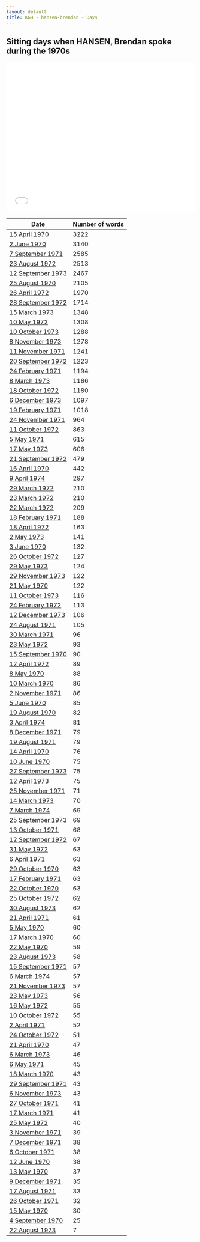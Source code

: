 ```yaml
---
layout: default
title: KGH - hansen-brendan - Days
---
```

## Sitting days when HANSEN, Brendan spoke during the 1970s

<iframe width="100%" height="400" frameborder="0" scrolling="no" src="//plot.ly/~wragge/1209.embed"></iframe>

| Date | Number of words |
|--------------|----------------|
|[15 April 1970](https://historichansard.net/hofreps/1970/19700415_reps_27_hor66/)|3222|
|[2 June 1970](https://historichansard.net/hofreps/1970/19700602_reps_27_hor68/)|3140|
|[7 September 1971](https://historichansard.net/hofreps/1971/19710907_reps_27_hor73/)|2585|
|[23 August 1972](https://historichansard.net/hofreps/1972/19720823_reps_27_hor79/)|2513|
|[12 September 1973](https://historichansard.net/hofreps/1973/19730912_reps_28_hor85/)|2467|
|[25 August 1970](https://historichansard.net/hofreps/1970/19700825_reps_27_hor69/)|2105|
|[26 April 1972](https://historichansard.net/hofreps/1972/19720426_reps_27_hor77/)|1970|
|[28 September 1972](https://historichansard.net/hofreps/1972/19720928_reps_27_hor80/)|1714|
|[15 March 1973](https://historichansard.net/hofreps/1973/19730315_reps_28_hor82/)|1348|
|[10 May 1972](https://historichansard.net/hofreps/1972/19720510_reps_27_hor78/)|1308|
|[10 October 1973](https://historichansard.net/hofreps/1973/19731010_reps_28_hor86/)|1288|
|[8 November 1973](https://historichansard.net/hofreps/1973/19731108_REPS_28_HoR86%20(2)/)|1278|
|[11 November 1971](https://historichansard.net/hofreps/1971/19711111_reps_27_hor75/)|1241|
|[20 September 1972](https://historichansard.net/hofreps/1972/19720920_reps_27_hor80/)|1223|
|[24 February 1971](https://historichansard.net/hofreps/1971/19710224_reps_27_hor71/)|1194|
|[8 March 1973](https://historichansard.net/hofreps/1973/19730308_reps_28_hor82/)|1186|
|[18 October 1972](https://historichansard.net/hofreps/1972/19721018_reps_27_hor81/)|1180|
|[6 December 1973](https://historichansard.net/hofreps/1973/19731206_reps_28_hor87/)|1097|
|[19 February 1971](https://historichansard.net/hofreps/1971/19710219_reps_27_hor71/)|1018|
|[24 November 1971](https://historichansard.net/hofreps/1971/19711124_reps_27_hor75/)|964|
|[11 October 1972](https://historichansard.net/hofreps/1972/19721011_reps_27_hor81/)|863|
|[5 May 1971](https://historichansard.net/hofreps/1971/19710505_reps_27_hor72/)|615|
|[17 May 1973](https://historichansard.net/hofreps/1973/19730517_reps_28_hor84/)|606|
|[21 September 1972](https://historichansard.net/hofreps/1972/19720921_reps_27_hor80/)|479|
|[16 April 1970](https://historichansard.net/hofreps/1970/19700416_reps_27_hor66/)|442|
|[9 April 1974](https://historichansard.net/hofreps/1974/19740409_reps_28_hor88/)|297|
|[29 March 1972](https://historichansard.net/hofreps/1972/19720329_reps_27_hor77/)|210|
|[23 March 1972](https://historichansard.net/hofreps/1972/19720323_reps_27_hor76/)|210|
|[22 March 1972](https://historichansard.net/hofreps/1972/19720322_reps_27_hor76/)|209|
|[18 February 1971](https://historichansard.net/hofreps/1971/19710218_reps_27_hor71/)|188|
|[18 April 1972](https://historichansard.net/hofreps/1972/19720418_reps_27_hor77/)|163|
|[2 May 1973](https://historichansard.net/hofreps/1973/19730502_reps_28_hor83/)|141|
|[3 June 1970](https://historichansard.net/hofreps/1970/19700603_reps_27_hor68/)|132|
|[26 October 1972](https://historichansard.net/hofreps/1972/19721026_reps_27_hor81/)|127|
|[29 May 1973](https://historichansard.net/hofreps/1973/19730529_reps_28_hor84/)|124|
|[29 November 1973](https://historichansard.net/hofreps/1973/19731129_reps_28_hor87/)|122|
|[21 May 1970](https://historichansard.net/hofreps/1970/19700521_reps_27_hor67/)|122|
|[11 October 1973](https://historichansard.net/hofreps/1973/19731011_reps_28_hor86/)|116|
|[24 February 1972](https://historichansard.net/hofreps/1972/19720224_reps_27_hor76/)|113|
|[12 December 1973](https://historichansard.net/hofreps/1973/19731212_reps_28_hor87/)|106|
|[24 August 1971](https://historichansard.net/hofreps/1971/19710824_reps_27_hor73/)|105|
|[30 March 1971](https://historichansard.net/hofreps/1971/19710330_reps_27_hor71/)|96|
|[23 May 1972](https://historichansard.net/hofreps/1972/19720523_reps_27_hor78/)|93|
|[15 September 1970](https://historichansard.net/hofreps/1970/19700915_reps_27_hor69/)|90|
|[12 April 1972](https://historichansard.net/hofreps/1972/19720412_reps_27_hor77/)|89|
|[8 May 1970](https://historichansard.net/hofreps/1970/19700508_reps_27_hor67/)|88|
|[10 March 1970](https://historichansard.net/hofreps/1970/19700310_reps_27_hor66/)|86|
|[2 November 1971](https://historichansard.net/hofreps/1971/19711102_reps_27_hor74/)|86|
|[5 June 1970](https://historichansard.net/hofreps/1970/19700605_reps_27_hor68/)|85|
|[19 August 1970](https://historichansard.net/hofreps/1970/19700819_reps_27_hor69/)|82|
|[3 April 1974](https://historichansard.net/hofreps/1974/19740403_reps_28_hor88/)|81|
|[8 December 1971](https://historichansard.net/hofreps/1971/19711208_reps_27_hor75/)|79|
|[19 August 1971](https://historichansard.net/hofreps/1971/19710819_reps_27_hor73/)|79|
|[14 April 1970](https://historichansard.net/hofreps/1970/19700414_reps_27_hor66/)|76|
|[10 June 1970](https://historichansard.net/hofreps/1970/19700610_reps_27_hor68/)|75|
|[27 September 1973](https://historichansard.net/hofreps/1973/19730927_reps_28_hor85/)|75|
|[12 April 1973](https://historichansard.net/hofreps/1973/19730412_reps_28_hor83/)|75|
|[25 November 1971](https://historichansard.net/hofreps/1971/19711125_reps_27_hor75/)|71|
|[14 March 1973](https://historichansard.net/hofreps/1973/19730314_reps_28_hor82/)|70|
|[7 March 1974](https://historichansard.net/hofreps/1974/19740307_reps_28_hor88/)|69|
|[25 September 1973](https://historichansard.net/hofreps/1973/19730925_reps_28_hor85/)|69|
|[13 October 1971](https://historichansard.net/hofreps/1971/19711013_reps_27_hor74/)|68|
|[12 September 1972](https://historichansard.net/hofreps/1972/19720912_reps_27_hor80/)|67|
|[31 May 1972](https://historichansard.net/hofreps/1972/19720531_reps_27_hor78/)|63|
|[6 April 1971](https://historichansard.net/hofreps/1971/19710406_reps_27_hor72/)|63|
|[29 October 1970](https://historichansard.net/hofreps/1970/19701029_reps_27_hor70/)|63|
|[17 February 1971](https://historichansard.net/hofreps/1971/19710217_reps_27_hor71/)|63|
|[22 October 1970](https://historichansard.net/hofreps/1970/19701022_reps_27_hor70/)|63|
|[25 October 1972](https://historichansard.net/hofreps/1972/19721025_reps_27_hor81/)|62|
|[30 August 1973](https://historichansard.net/hofreps/1973/19730830_reps_28_hor85/)|62|
|[21 April 1971](https://historichansard.net/hofreps/1971/19710421_reps_27_hor72/)|61|
|[5 May 1970](https://historichansard.net/hofreps/1970/19700505_reps_27_hor67/)|60|
|[17 March 1970](https://historichansard.net/hofreps/1970/19700317_reps_27_hor66/)|60|
|[22 May 1970](https://historichansard.net/hofreps/1970/19700522_reps_27_hor67/)|59|
|[23 August 1973](https://historichansard.net/hofreps/1973/19730823_reps_28_hor85/)|58|
|[15 September 1971](https://historichansard.net/hofreps/1971/19710915_reps_27_hor73/)|57|
|[6 March 1974](https://historichansard.net/hofreps/1974/19740306_reps_28_hor88/)|57|
|[21 November 1973](https://historichansard.net/hofreps/1973/19731121_reps_28_hor87/)|57|
|[23 May 1973](https://historichansard.net/hofreps/1973/19730523_reps_28_hor84/)|56|
|[16 May 1972](https://historichansard.net/hofreps/1972/19720516_reps_27_hor78/)|55|
|[10 October 1972](https://historichansard.net/hofreps/1972/19721010_reps_27_hor81/)|55|
|[2 April 1971](https://historichansard.net/hofreps/1971/19710402_reps_27_hor71/)|52|
|[24 October 1972](https://historichansard.net/hofreps/1972/19721024_reps_27_hor81/)|51|
|[21 April 1970](https://historichansard.net/hofreps/1970/19700421_reps_27_hor67/)|47|
|[6 March 1973](https://historichansard.net/hofreps/1973/19730306_reps_28_hor82/)|46|
|[6 May 1971](https://historichansard.net/hofreps/1971/19710506_reps_27_hor72/)|45|
|[18 March 1970](https://historichansard.net/hofreps/1970/19700318_reps_27_hor66/)|43|
|[29 September 1971](https://historichansard.net/hofreps/1971/19710929_reps_27_hor74/)|43|
|[6 November 1973](https://historichansard.net/hofreps/1973/19731106_reps_28_hor86/)|43|
|[27 October 1971](https://historichansard.net/hofreps/1971/19711027_reps_27_hor74/)|41|
|[17 March 1971](https://historichansard.net/hofreps/1971/19710317_reps_27_hor71/)|41|
|[25 May 1972](https://historichansard.net/hofreps/1972/19720525_reps_27_hor78/)|40|
|[3 November 1971](https://historichansard.net/hofreps/1971/19711103_reps_27_hor74/)|39|
|[7 December 1971](https://historichansard.net/hofreps/1971/19711207_reps_27_hor75/)|38|
|[6 October 1971](https://historichansard.net/hofreps/1971/19711006_reps_27_hor74/)|38|
|[12 June 1970](https://historichansard.net/hofreps/1970/19700612_reps_27_hor68/)|38|
|[13 May 1970](https://historichansard.net/hofreps/1970/19700513_reps_27_hor67/)|37|
|[9 December 1971](https://historichansard.net/hofreps/1971/19711209_reps_27_hor75/)|35|
|[17 August 1971](https://historichansard.net/hofreps/1971/19710817_reps_27_hor73/)|33|
|[26 October 1971](https://historichansard.net/hofreps/1971/19711026_reps_27_hor74/)|32|
|[15 May 1970](https://historichansard.net/hofreps/1970/19700515_reps_27_hor67/)|30|
|[4 September 1970](https://historichansard.net/hofreps/1970/19700904_reps_27_hor69/)|25|
|[22 August 1973](https://historichansard.net/hofreps/1973/19730822_reps_28_hor85/)|7|
